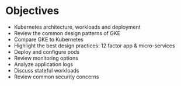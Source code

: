 # Objectives

* Kubernetes architecture, workloads and deployment
* Review the common design patterns of GKE
* Compare GKE to Kubernetes
* Highlight the best design practices: 12 factor app & micro-services
* Deploy and configure pods
* Review monitoring options
* Analyze application logs
* Discuss stateful workloads
* Review common security concerns
